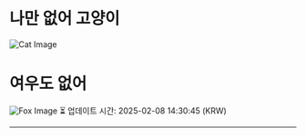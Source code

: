 
# 나만 없어 고양이

![Cat Image](https://cdn2.thecatapi.com/images/5jm.jpg)

# 여우도 없어
![Fox Image](https://randomfox.ca/images/81.jpg)
⏳ 업데이트 시간: 2025-02-08 14:30:45 (KRW)

---
